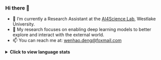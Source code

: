### Hi there 👋

- 🫡 I’m currently a Research Assistant at the [AI4Science Lab](https://github.com/AI4Science-WestlakeU), Westlake University.
- 🌱 My research focuses on enabling deep learning models to better explore and interact with the external world.
- 📫 You can reach me at: wenhao.deng@foxmail.com

<!--
**w3nhao/w3nhao** is a ✨ _special_ ✨ repository because its `README.md` (this file) appears on your GitHub profile.

Here are some ideas to get you started:

- 🔭 I’m currently working on ...
- 🌱 I’m currently learning ...
- 👯 I’m looking to collaborate on ...
- 🤔 I’m looking for help with ...
- 💬 Ask me about ...
- 📫 How to reach me: ...
- 😄 Pronouns: ...
- ⚡ Fun fact: ...

<p align="center">
  <a href="https://github.com/w3nhao">
    <img src="https://github-readme-stats.vercel.app/api/wakatime?username=w3nhao&theme=transparent" alt="Wenhao's WakaTime stats">
  </a>
</p>


-->


<details>
  <summary><b>Click to view language stats</b></summary>
  <p align="center">
    <a href="https://github.com/w3nhao">
      <img src="https://github-readme-stats.vercel.app/api/top-langs/?username=w3nhao&layout=compact&theme=transparent" alt="Top Languages">
    </a>
  </p>
</details>


<!--
<details>
    <summary><b>Click to view stats</b></summary>
  <p align="center">
    <a href="https://github.com/w3nhao">
      <img src="https://github-readme-stats.vercel.app/api?username=w3nhao&theme=transparent" alt="Wenhao's GitHub stats">
    </a>
  </p>
</details>

--!>

